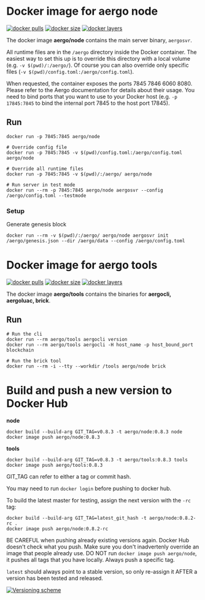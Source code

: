 # Docker image for aergo node

[![docker pulls](https://img.shields.io/docker/pulls/aergo/node.svg)](https://hub.docker.com/r/aergo/node/)
[![docker size](https://img.shields.io/microbadger/image-size/aergo/node.svg)](https://hub.docker.com/r/aergo/node/)
[![docker layers](https://img.shields.io/microbadger/layers/aergo/node.svg)](https://microbadger.com/images/aergo/node)

The docker image **aergo/node** contains the main server binary, `aergosvr`.

All runtime files are in the `/aergo` directory inside the Docker container. The easiest way to set this up is to override this directory with a local volume (e.g. `-v $(pwd)/:/aergo/`). Of course you can also override only specific files (`-v $(pwd)/config.toml:/aergo/config.toml`).

When requested, the container exposes the ports 7845 7846 6060 8080. Please refer to the Aergo documentation for details about their usage. You need to bind ports that you want to use to your Docker host (e.g. `-p 17845:7845` to bind the internal port 7845 to the host port 17845).

## Run

```console
docker run -p 7845:7845 aergo/node

# Override config file
docker run -p 7845:7845 -v $(pwd)/config.toml:/aergo/config.toml aergo/node

# Override all runtime files
docker run -p 7845:7845 -v $(pwd)/:/aergo/ aergo/node

# Run server in test mode
docker run --rm -p 7845:7845 aergo/node aergosvr --config /aergo/config.toml --testmode
```

### Setup

Generate genesis block

```console
docker run --rm -v $(pwd)/:/aergo/ aergo/node aergosvr init /aergo/genesis.json --dir /aergo/data --config /aergo/config.toml
```

# Docker image for aergo tools

[![docker pulls](https://img.shields.io/docker/pulls/aergo/tools.svg)](https://hub.docker.com/r/aergo/tools/)
[![docker size](https://img.shields.io/microbadger/image-size/aergo/tools.svg)](https://hub.docker.com/r/aergo/tools/)
[![docker layers](https://img.shields.io/microbadger/layers/aergo/tools.svg)](https://microbadger.com/images/aergo/tools)

The docker image **aergo/tools** contains the binaries for **aergocli, aergoluac, brick**.

## Run

```console
# Run the cli
docker run --rm aergo/tools aergocli version
docker run --rm aergo/tools aergocli -H host_name -p host_bound_port blockchain

# Run the brick tool
docker run --rm -i --tty --workdir /tools aergo/node brick
```

# Build and push a new version to Docker Hub

**node**

```console
docker build --build-arg GIT_TAG=v0.8.3 -t aergo/node:0.8.3 node
docker image push aergo/node:0.8.3
```

**tools**

```console
docker build --build-arg GIT_TAG=v0.8.3 -t aergo/tools:0.8.3 tools
docker image push aergo/tools:0.8.3
```

GIT_TAG can refer to either a tag or commit hash.

You may need to run `docker login` before pushing to docker hub.

To build the latest master for testing, assign the next version with the `-rc` tag:

```console
docker build --build-arg GIT_TAG=latest_git_hash -t aergo/node:0.8.2-rc .
docker image push aergo/node:0.8.2-rc
```

BE CAREFUL when pushing already existing versions again. Docker Hub doesn't check what you push.
Make sure you don't inadvertenly override an image that people already use. DO NOT run `docker image push aergo/node`,
it pushes all tags that you have locally. Always push a specific tag.

`latest` should always point to a stable version, so only re-assign it AFTER a version has been tested and released.

[![Versioning scheme](https://msdnshared.blob.core.windows.net/media/2018/03/StableTagging.gif)](https://blogs.msdn.microsoft.com/stevelasker/2018/03/01/docker-tagging-best-practices-for-tagging-and-versioning-docker-images/)
